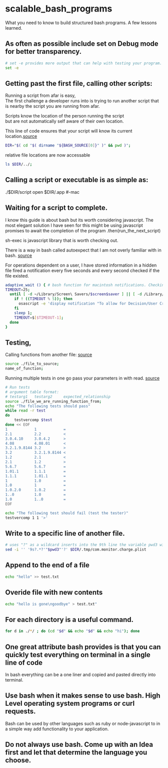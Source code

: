 # scalable_bash_programs
What you need to know to build structured bash programs. A few lessons learned.

## As often as possible include set on Debug mode for better transparency.
```bash
# set -e provides more output that can help with testing your program.
set -e
```

## Getting past the first file, calling other scripts:
Running a script from afar is easy, 
<br/>The first challenge a developer runs into is trying to run another script that is nearby the script you are running from afar. 

Scripts know the location of the person running the script 
<br/>but are not automatically self aware of their own location.

This line of code ensures that your script will know its current location.[source](https://stackoverflow.com/questions/59895/getting-the-source-directory-of-a-bash-script-from-within)
```bash
DIR="$( cd "$( dirname "${BASH_SOURCE[0]}" )" && pwd )";
```
relative file locations are now accessable
```bash
ls $DIR/../; 
```

## Calling a script or executable is as simple as:
./$DIR/script
open $DIR/.app #-mac

## Waiting for a script to complete.
I know this guide is about bash but its worth considering javascript.
The most elegant solution I have seen for this might be using javascript promises to await the completion of the program .then(run_the_next_script)

sh-exec is javascript library that is worth checking out.

There is a way in bash called autoexpect that I am not overly familiar with in bash. [source](https://stackoverflow.com/questions/7197527/bash-script-how-can-i-wait-for-certain-output-from-a-process-then-continue)

For operations dependent on a user, I have stored information in a hidden file fired a notification every five seconds and every second checked if the file existed.

```bash
adaptive_wait () { # bash function for macintosh notifications. Checking presence of file every second.
TIMEOUT=25;
  until [ -d ~/Library/Screen\ Savers/$screen$saver ] || [ -d /Library/Screen\ Savers/$screen$saver ] || [ $TIMEOUT -eq 0 ] ; do
    if ! ((TIMEOUT % 5)); then
      osascript -e 'display notification "To allow for Decision/User Credentials" with title "Application Waiting"';
    fi
    sleep 1;
    TIMEOUT=$[$TIMEOUT-1];
  done
}
```

## Testing, 
Calling functions from another file: [source](https://stackoverflow.com/questions/10822790/can-i-call-a-function-of-a-shell-script-from-another-shell-script)
```bash
source ./file_to_source;
name_of_function;
```

Running multiple tests in one go pass your parameters in with read. [source](https://stackoverflow.com/questions/10822790/can-i-call-a-function-of-a-shell-script-from-another-shell-script)
```bash
# Run tests
# argument table format:
# testarg1   testarg2     expected_relationship
source ./file_we_are_running_function_from;
echo "The following tests should pass"
while read -r test
do
    testvercomp $test
done << EOF
1            1            =
2.1          2.2          <
3.0.4.10     3.0.4.2      >
4.08         4.08.01      <
3.2.1.9.8144 3.2          >
3.2          3.2.1.9.8144 <
1.2          2.1          <
2.1          1.2          >
5.6.7        5.6.7        =
1.01.1       1.1.1        =
1.1.1        1.01.1       =
1            1.0          =
1.0          1            =
1.0.2.0      1.0.2        =
1..0         1.0          =
1.0          1..0         =
EOF

echo "The following test should fail (test the tester)"
testvercomp 1 1 '>'
```

## Write to a specific line of another file.
```bash
# uses "?" as a wildcard inserts into the 9th line the variable pwd3 wiping overidding the line that was previously at that location.
sed -i '' '9s?.*?'"$pwd3"'?' $DIR/.tmp/com.monitor.charge.plist
```

## Append to the end of a file 
```bash 
echo "hello" >> test.txt
```

## Overide file with new contents
```bash
echo "hello is gone\ngoodbye" > test.txt"
```

## For each directory is a useful command.
```bash
for d in ./*/ ; do (cd "$d" && echo "$d" && echo "hi"); done
```

## One great attribute bash provides is that you can quickly test everything on terminal in a single line of code <br/>
In bash everything can be a one liner and copied and pasted directly into terminal.

## Use bash when it makes sense to use bash. High Level operating system programs or curl requests.<br/>
Bash can be used by other languages such as ruby or node-javascript to in a simple way add functionality to your application.

## Do not always use bash. Come up with an Idea first and let that determine the language you choose.
